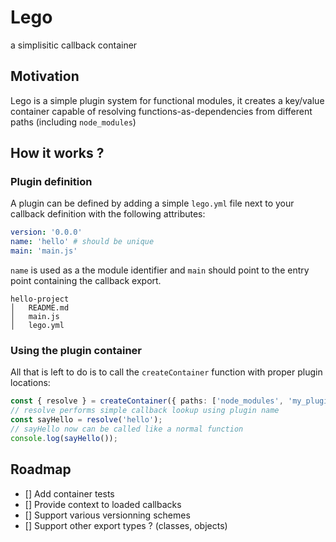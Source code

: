 # Lego

a simplisitic callback container

## Motivation

Lego is a simple plugin system for functional modules, it creates a key/value container capable of resolving functions-as-dependencies from different paths (including `node_modules`)

## How it works ?

### Plugin definition

A plugin can be defined by adding a simple `lego.yml` file next to your callback definition with the following attributes:

```yml
version: '0.0.0'
name: 'hello' # should be unique
main: 'main.js'
```

`name` is used as a the module identifier and `main` should point to the entry point containing the callback export.

```
hello-project
│   README.md
│   main.js
│   lego.yml
```

### Using the plugin container

All that is left to do is to call the `createContainer` function with proper plugin locations:

```ts
const { resolve } = createContainer({ paths: ['node_modules', 'my_plugins'] });
// resolve performs simple callback lookup using plugin name
const sayHello = resolve('hello');
// sayHello now can be called like a normal function
console.log(sayHello());
```

## Roadmap

- [] Add container tests
- [] Provide context to loaded callbacks
- [] Support various versionning schemes
- [] Support other export types ? (classes, objects)
